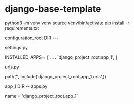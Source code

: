 # django-base-template

python3 -m venv venv
source venv/bin/activate
pip install -r requirements.txt


configuration_root DIR ---

settings.py

INSTALLED_APPS = [
    .
    .
    .
    'django_project_root.app_1',
]

urls.py

path('', include('django_project_root.app_1.urls',))



app_1 DIR --
apps.py

name = 'django_project_root.app_1'